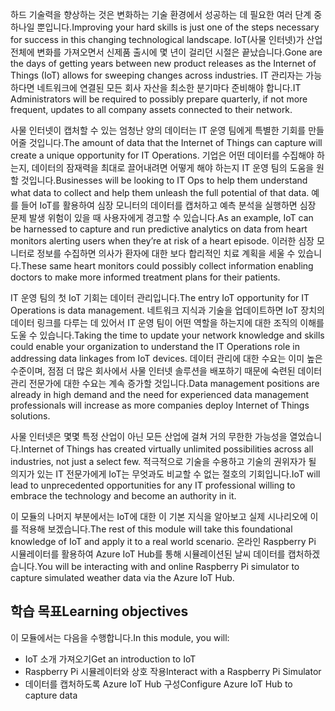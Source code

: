 <!--Video script: It began with Personal Digital Assistants, then smartphones and now everything from smart watches to smart thermostats are connecting people with more information than ever before. Once limited to just PCs, the Internet now allows anything that has valuable information to go online. How does this trend have the potential to impact all aspects of IT professional’s role? More importantly, how can IT professionals prepare for the Internet of Things?-->

<span data-ttu-id="e382f-101">하드 기술력을 향상하는 것은 변화하는 기술 환경에서 성공하는 데 필요한 여러 단계 중 하나일 뿐입니다.</span><span class="sxs-lookup"><span data-stu-id="e382f-101">Improving your hard skills is just one of the steps necessary for success in this changing technological landscape.</span></span> <span data-ttu-id="e382f-102">IoT(사물 인터넷)가 산업 전체에 변화를 가져오면서 신제품 출시에 몇 년이 걸리던 시절은 끝났습니다.</span><span class="sxs-lookup"><span data-stu-id="e382f-102">Gone are the days of getting years between new product releases as the Internet of Things (IoT) allows for sweeping changes across industries.</span></span> <span data-ttu-id="e382f-103">IT 관리자는 가능하다면 네트워크에 연결된 모든 회사 자산을 최소한 분기마다 준비해야 합니다.</span><span class="sxs-lookup"><span data-stu-id="e382f-103">IT Administrators will be required to possibly prepare quarterly, if not more frequent, updates to all company assets connected to their network.</span></span>

<span data-ttu-id="e382f-104">사물 인터넷이 캡처할 수 있는 엄청난 양의 데이터는 IT 운영 팀에게 특별한 기회를 만들어줄 것입니다.</span><span class="sxs-lookup"><span data-stu-id="e382f-104">The amount of data that the Internet of Things can capture will create a unique opportunity for IT Operations.</span></span> <span data-ttu-id="e382f-105">기업은 어떤 데이터를 수집해야 하는지, 데이터의 잠재력을 최대로 끌어내려면 어떻게 해야 하는지 IT 운영 팀의 도움을 원할 것입니다.</span><span class="sxs-lookup"><span data-stu-id="e382f-105">Businesses will be looking to IT Ops to help them understand what data to collect and help them unleash the full potential of that data.</span></span> <span data-ttu-id="e382f-106">예를 들어 IoT를 활용하여 심장 모니터의 데이터를 캡처하고 예측 분석을 실행하면 심장 문제 발생 위험이 있을 때 사용자에게 경고할 수 있습니다.</span><span class="sxs-lookup"><span data-stu-id="e382f-106">As an example, IoT can be harnessed to capture and run predictive analytics on data from heart monitors alerting users when they’re at risk of a heart episode.</span></span> <span data-ttu-id="e382f-107">이러한 심장 모니터로 정보를 수집하면 의사가 환자에 대한 보다 합리적인 치료 계획을 세울 수 있습니다.</span><span class="sxs-lookup"><span data-stu-id="e382f-107">These same heart monitors could possibly collect information enabling doctors to make more informed treatment plans for their patients.</span></span>

<span data-ttu-id="e382f-108">IT 운영 팀의 첫 IoT 기회는 데이터 관리입니다.</span><span class="sxs-lookup"><span data-stu-id="e382f-108">The entry IoT opportunity for IT Operations is data management.</span></span> <span data-ttu-id="e382f-109">네트워크 지식과 기술을 업데이트하면 IoT 장치의 데이터 링크를 다루는 데 있어서 IT 운영 팀이 어떤 역할을 하는지에 대한 조직의 이해를 도울 수 있습니다.</span><span class="sxs-lookup"><span data-stu-id="e382f-109">Taking the time to update your network knowledge and skills could enable your organization to understand the IT Operations role in addressing data linkages from IoT devices.</span></span> <span data-ttu-id="e382f-110">데이터 관리에 대한 수요는 이미 높은 수준이며, 점점 더 많은 회사에서 사물 인터넷 솔루션을 배포하기 때문에 숙련된 데이터 관리 전문가에 대한 수요는 계속 증가할 것입니다.</span><span class="sxs-lookup"><span data-stu-id="e382f-110">Data management positions are already in high demand and the need for experienced data management professionals will increase as more companies deploy Internet of Things solutions.</span></span>

<span data-ttu-id="e382f-111">사물 인터넷은 몇몇 특정 산업이 아닌 모든 산업에 걸쳐 거의 무한한 가능성을 열었습니다.</span><span class="sxs-lookup"><span data-stu-id="e382f-111">Internet of Things has created virtually unlimited possibilities across all industries, not just a select few.</span></span> <span data-ttu-id="e382f-112">적극적으로 기술을 수용하고 기술의 권위자가 될 의지가 있는 IT 전문가에게 IoT는 무엇과도 비교할 수 없는 절호의 기회입니다.</span><span class="sxs-lookup"><span data-stu-id="e382f-112">IoT will lead to unprecedented opportunities for any IT professional willing to embrace the technology and become an authority in it.</span></span>

 <span data-ttu-id="e382f-113">이 모듈의 나머지 부분에서는 IoT에 대한 이 기본 지식을 알아보고 실제 시나리오에 이를 적용해 보겠습니다.</span><span class="sxs-lookup"><span data-stu-id="e382f-113">The rest of this module will take this foundational knowledge of IoT and apply it to a real world scenario.</span></span> <span data-ttu-id="e382f-114">온라인 Raspberry Pi 시뮬레이터를 활용하여 Azure IoT Hub를 통해 시뮬레이션된 날씨 데이터를 캡처하겠습니다.</span><span class="sxs-lookup"><span data-stu-id="e382f-114">You will be interacting with and online Raspberry Pi simulator to capture simulated weather data via the Azure IoT Hub.</span></span>

 ## <a name="learning-objectives"></a><span data-ttu-id="e382f-115">학습 목표</span><span class="sxs-lookup"><span data-stu-id="e382f-115">Learning objectives</span></span>
 <span data-ttu-id="e382f-116">이 모듈에서는 다음을 수행합니다.</span><span class="sxs-lookup"><span data-stu-id="e382f-116">In this module, you will:</span></span>
  - <span data-ttu-id="e382f-117">IoT 소개 가져오기</span><span class="sxs-lookup"><span data-stu-id="e382f-117">Get an introduction to IoT</span></span>
  - <span data-ttu-id="e382f-118">Raspberry Pi 시뮬레이터와 상호 작용</span><span class="sxs-lookup"><span data-stu-id="e382f-118">Interact with a Raspberry Pi Simulator</span></span>
  - <span data-ttu-id="e382f-119">데이터를 캡처하도록 Azure IoT Hub 구성</span><span class="sxs-lookup"><span data-stu-id="e382f-119">Configure Azure IoT Hub to capture data</span></span>

<!--Reference links: 
Move to end.
-   Introduction to Azure IoT:
    <https://mva.microsoft.com/training-courses/introduction-to-azure-iot-17611?l=uxXUIs4rD_606218965>

-   Azure Internet of Things:
    <https://www.microsoft.com/en-ca/internet-of-things/>-->
